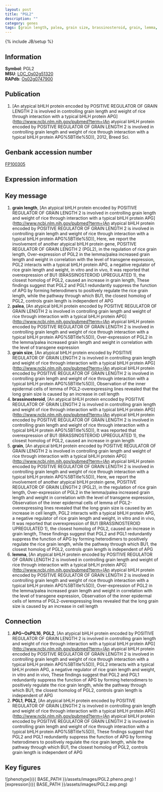 ```yaml
---
layout: post
title: "PGL2"
description: ""
category: genes
tags: [grain length, palea, grain size, brassinosteroid, grain, lemma, Gene]
---
```

{% include JB/setup %}

## Information
__Symbol__: PGL2  
__MSU__: [LOC_Os02g51320](http://rice.plantbiology.msu.edu/cgi-bin/ORF_infopage.cgi?orf=LOC_Os02g51320)  
__RAPdb__: [Os02g0747900](http://rapdb.dna.affrc.go.jp/viewer/gbrowse_details/irgsp1?name=Os02g0747900)  

## Publication
1. [An atypical bHLH protein encoded by POSITIVE REGULATOR OF GRAIN LENGTH 2 is involved in controlling grain length and weight of rice through interaction with a typical bHLH protein APG](http://www.ncbi.nlm.nih.gov/pubmed?term=(An atypical bHLH protein encoded by POSITIVE REGULATOR OF GRAIN LENGTH 2 is involved in controlling grain length and weight of rice through interaction with a typical bHLH protein APG%5BTitle%5D)), 2012, Breed Sci.

## Genbank accession number
[FP100305](http://www.ncbi.nlm.nih.gov/nuccore/FP100305)

## Expression information

## Key message
1. __grain length__, [An atypical bHLH protein encoded by POSITIVE REGULATOR OF GRAIN LENGTH 2 is involved in controlling grain length and weight of rice through interaction with a typical bHLH protein APG](http://www.ncbi.nlm.nih.gov/pubmed?term=(An atypical bHLH protein encoded by POSITIVE REGULATOR OF GRAIN LENGTH 2 is involved in controlling grain length and weight of rice through interaction with a typical bHLH protein APG%5BTitle%5D)),  Here, we report the involvement of another atypical bHLH protein gene, POSITIVE REGULATOR OF GRAIN LENGTH 2 (PGL2), in the regulation of rice grain length, Over-expression of PGL2 in the lemma/palea increased grain length and weight in correlation with the level of transgene expression, PGL2 interacts with a typical bHLH protein APG, a negative regulator of rice grain length and weight, in vitro and in vivo, It was reported that overexpression of BU1 (BRASSINOSTEROID UPREGULATED 1), the closest homolog of PGL2, caused an increase in grain length, These findings suggest that PGL2 and PGL1 redundantly suppress the function of APG by forming heterodimers to positively regulate the rice grain length, while the pathway through which BU1, the closest homolog of PGL2, controls grain length is independent of APG
2. __palea__, [An atypical bHLH protein encoded by POSITIVE REGULATOR OF GRAIN LENGTH 2 is involved in controlling grain length and weight of rice through interaction with a typical bHLH protein APG](http://www.ncbi.nlm.nih.gov/pubmed?term=(An atypical bHLH protein encoded by POSITIVE REGULATOR OF GRAIN LENGTH 2 is involved in controlling grain length and weight of rice through interaction with a typical bHLH protein APG%5BTitle%5D)),  Over-expression of PGL2 in the lemma/palea increased grain length and weight in correlation with the level of transgene expression
3. __grain size__, [An atypical bHLH protein encoded by POSITIVE REGULATOR OF GRAIN LENGTH 2 is involved in controlling grain length and weight of rice through interaction with a typical bHLH protein APG](http://www.ncbi.nlm.nih.gov/pubmed?term=(An atypical bHLH protein encoded by POSITIVE REGULATOR OF GRAIN LENGTH 2 is involved in controlling grain length and weight of rice through interaction with a typical bHLH protein APG%5BTitle%5D)),  Observation of the inner epidermal cells of lemma of PGL2-overexpressing lines revealed that the long grain size is caused by an increase in cell length
4. __brassinosteroid__, [An atypical bHLH protein encoded by POSITIVE REGULATOR OF GRAIN LENGTH 2 is involved in controlling grain length and weight of rice through interaction with a typical bHLH protein APG](http://www.ncbi.nlm.nih.gov/pubmed?term=(An atypical bHLH protein encoded by POSITIVE REGULATOR OF GRAIN LENGTH 2 is involved in controlling grain length and weight of rice through interaction with a typical bHLH protein APG%5BTitle%5D)),  It was reported that overexpression of BU1 (BRASSINOSTEROID UPREGULATED 1), the closest homolog of PGL2, caused an increase in grain length
5. __grain__, [An atypical bHLH protein encoded by POSITIVE REGULATOR OF GRAIN LENGTH 2 is involved in controlling grain length and weight of rice through interaction with a typical bHLH protein APG](http://www.ncbi.nlm.nih.gov/pubmed?term=(An atypical bHLH protein encoded by POSITIVE REGULATOR OF GRAIN LENGTH 2 is involved in controlling grain length and weight of rice through interaction with a typical bHLH protein APG%5BTitle%5D)),  Here, we report the involvement of another atypical bHLH protein gene, POSITIVE REGULATOR OF GRAIN LENGTH 2 (PGL2), in the regulation of rice grain length, Over-expression of PGL2 in the lemma/palea increased grain length and weight in correlation with the level of transgene expression, Observation of the inner epidermal cells of lemma of PGL2-overexpressing lines revealed that the long grain size is caused by an increase in cell length, PGL2 interacts with a typical bHLH protein APG, a negative regulator of rice grain length and weight, in vitro and in vivo, It was reported that overexpression of BU1 (BRASSINOSTEROID UPREGULATED 1), the closest homolog of PGL2, caused an increase in grain length, These findings suggest that PGL2 and PGL1 redundantly suppress the function of APG by forming heterodimers to positively regulate the rice grain length, while the pathway through which BU1, the closest homolog of PGL2, controls grain length is independent of APG
6. __lemma__, [An atypical bHLH protein encoded by POSITIVE REGULATOR OF GRAIN LENGTH 2 is involved in controlling grain length and weight of rice through interaction with a typical bHLH protein APG](http://www.ncbi.nlm.nih.gov/pubmed?term=(An atypical bHLH protein encoded by POSITIVE REGULATOR OF GRAIN LENGTH 2 is involved in controlling grain length and weight of rice through interaction with a typical bHLH protein APG%5BTitle%5D)),  Over-expression of PGL2 in the lemma/palea increased grain length and weight in correlation with the level of transgene expression, Observation of the inner epidermal cells of lemma of PGL2-overexpressing lines revealed that the long grain size is caused by an increase in cell length

## Connection
1. __APG~OsPIL16__, __PGL2__, [An atypical bHLH protein encoded by POSITIVE REGULATOR OF GRAIN LENGTH 2 is involved in controlling grain length and weight of rice through interaction with a typical bHLH protein APG](http://www.ncbi.nlm.nih.gov/pubmed?term=(An atypical bHLH protein encoded by POSITIVE REGULATOR OF GRAIN LENGTH 2 is involved in controlling grain length and weight of rice through interaction with a typical bHLH protein APG%5BTitle%5D)),  PGL2 interacts with a typical bHLH protein APG, a negative regulator of rice grain length and weight, in vitro and in vivo, These findings suggest that PGL2 and PGL1 redundantly suppress the function of APG by forming heterodimers to positively regulate the rice grain length, while the pathway through which BU1, the closest homolog of PGL2, controls grain length is independent of APG
2. __PGL1__, __PGL2__, [An atypical bHLH protein encoded by POSITIVE REGULATOR OF GRAIN LENGTH 2 is involved in controlling grain length and weight of rice through interaction with a typical bHLH protein APG](http://www.ncbi.nlm.nih.gov/pubmed?term=(An atypical bHLH protein encoded by POSITIVE REGULATOR OF GRAIN LENGTH 2 is involved in controlling grain length and weight of rice through interaction with a typical bHLH protein APG%5BTitle%5D)),  These findings suggest that PGL2 and PGL1 redundantly suppress the function of APG by forming heterodimers to positively regulate the rice grain length, while the pathway through which BU1, the closest homolog of PGL2, controls grain length is independent of APG

## Key figures
![phenotype]({{ BASE_PATH }}/assets/images/PGL2.pheno.png)
![expression]({{ BASE_PATH }}/assets/images/PGL2.exp.png)


